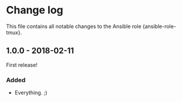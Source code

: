 # Change log

This file contains all notable changes to the Ansible role {ansible-role-tmux}.

## 1.0.0 - 2018-02-11

First release!

### Added
- Everything. ;)
